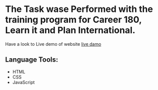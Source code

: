 # The Task wase Performed with the training program for Career 180, Learn it  and Plan International.
Have a look to Live demo of website [live damo](https://amira-fathalla12.github.io/Calculator/)
## Language Tools:
 - HTML
 - CSS
 - JavaScript
